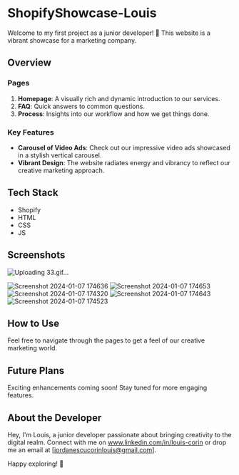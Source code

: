 # ShopifyShowcase-Louis

Welcome to my first project as a junior developer! 🚀 This website is a vibrant showcase for a marketing company.

## Overview

### Pages
1. **Homepage**: A visually rich and dynamic introduction to our services.
2. **FAQ**: Quick answers to common questions.
3. **Process**: Insights into our workflow and how we get things done.

### Key Features
- **Carousel of Video Ads**: Check out our impressive video ads showcased in a stylish vertical carousel.
- **Vibrant Design**: The website radiates energy and vibrancy to reflect our creative marketing approach.

## Tech Stack
- Shopify
- HTML
- CSS
- JS

## Screenshots
![Uploading 33.gif…]()


![Screenshot 2024-01-07 174636](https://github.com/LouisCorin/ShopifyShowcase-Louis/assets/105444897/802b1b9f-868d-4e76-abf8-9f724bbc54df)
![Screenshot 2024-01-07 174653](https://github.com/LouisCorin/ShopifyShowcase-Louis/assets/105444897/99d6e57f-cf71-42e5-a17c-7c6a3e91d80b)
![Screenshot 2024-01-07 174320](https://github.com/LouisCorin/ShopifyShowcase-Louis/assets/105444897/1275a6bc-3a91-4180-93ef-7bdb2b4abc74)
![Screenshot 2024-01-07 174643](https://github.com/LouisCorin/ShopifyShowcase-Louis/assets/105444897/babf1526-b078-48ea-86f6-1ce5f0fbd459)
![Screenshot 2024-01-07 174523](https://github.com/LouisCorin/ShopifyShowcase-Louis/assets/105444897/76768bbe-18a5-4e0e-88fb-b032fc576965)


## How to Use
Feel free to navigate through the pages to get a feel of our creative marketing world.

## Future Plans
Exciting enhancements coming soon! Stay tuned for more engaging features.

## About the Developer
Hey, I'm Louis, a junior developer passionate about bringing creativity to the digital realm. Connect with me on www.linkedin.com/in/louis-corin or drop me an email at [iordanescucorinlouis@gmail.com].

Happy exploring! 🌟
